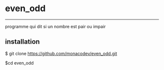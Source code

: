 # even_odd
<hr>

programme qui dit si un nombre est pair ou impair 


## installation 

$ git clone https://github.com/monacodev/even_odd.git

$cd even_odd
